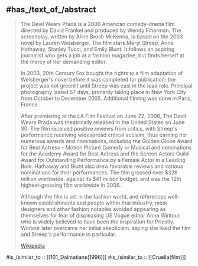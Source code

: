﻿---
aliases:
- "The Devil Wears Prada (film)"
---

## #has_/text_of_/abstract 

> The Devil Wears Prada is a 2006 American comedy-drama film directed by David Frankel and produced by Wendy Finerman. The screenplay, written by Aline Brosh McKenna, is based on the 2003 novel by Lauren Weisberger. The film stars Meryl Streep, Anne Hathaway, Stanley Tucci, and Emily Blunt. It follows an aspiring journalist who gets a job at a fashion magazine, but finds herself at the mercy of her demanding editor. 
>
> In 2003, 20th Century Fox bought the rights to a film adaptation of Weisberger's novel before it was completed for publication; the project was not greenlit until Streep was cast in the lead role. Principal photography lasted 57 days, primarily taking place in New York City from October to December 2005. Additional filming was done in Paris, France.
>
> After premiering at the LA Film Festival on June 22, 2006, The Devil Wears Prada was theatrically released in the United States on June 30. The film received positive reviews from critics, with Streep's performance receiving widespread critical acclaim, thus earning her numerous awards and nominations, including the Golden Globe Award for Best Actress – Motion Picture Comedy or Musical and nominations for the Academy Award for Best Actress and the Screen Actors Guild Award for Outstanding Performance by a Female Actor in a Leading Role. Hathaway and Blunt also drew favorable reviews and various nominations for their performances. The film grossed over $326 million worldwide, against its $41 million budget, and was the 12th highest-grossing film worldwide in 2006.
>
> Although the film is set in the fashion world, and references well-known establishments and people within that industry, most designers and other fashion notables avoided appearing as themselves for fear of displeasing US Vogue editor Anna Wintour, who is widely believed to have been the inspiration for Priestly. Wintour later overcame her initial skepticism, saying she liked the film and Streep's performance in particular.
>
> [Wikipedia](https://en.wikipedia.org/wiki/The%20Devil%20Wears%20Prada%20(film)) 


#is_/similar_to :: [[101_Dalmatians(1996)]] 
#is_/similar_to :: [[Cruella(film)]]


